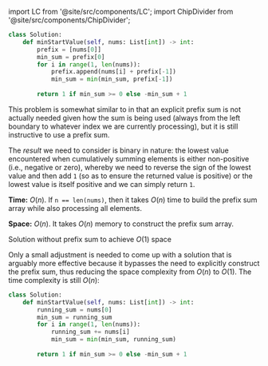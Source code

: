 import LC from '@site/src/components/LC';
import ChipDivider from '@site/src/components/ChipDivider';

```python
class Solution:
    def minStartValue(self, nums: List[int]) -> int:
        prefix = [nums[0]]
        min_sum = prefix[0]
        for i in range(1, len(nums)):
            prefix.append(nums[i] + prefix[-1])
            min_sum = min(min_sum, prefix[-1])
            
        return 1 if min_sum >= 0 else -min_sum + 1
```

This problem is somewhat similar to <LC id='2270' type='long' ></LC> in that an explicit prefix sum is not actually needed given how the sum is being used (always from the left boundary to whatever index we are currently processing), but it is still instructive to use a prefix sum.

The *result* we need to consider is binary in nature: the lowest value encountered when cumulatively summing elements is either non-positive (i.e., negative or zero), whereby we need to reverse the sign of the lowest value and then add `1` (so as to ensure the returned value is positive) or the lowest value is itself positive and we can simply return `1`.

**Time:** $O(n)$. If `n == len(nums)`, then it takes $O(n)$ time to build the prefix sum array while also processing all elements.

**Space:** $O(n)$. It takes $O(n)$ memory to construct the prefix sum array.

<ChipDivider>Solution without prefix sum to achieve $O(1)$ space</ChipDivider> 

Only a small adjustment is needed to come up with a solution that is arguably more effective because it bypasses the need to explicitly construct the prefix sum, thus reducing the space complexity from $O(n)$ to $O(1)$. The time complexity is still $O(n)$:

```python
class Solution:
    def minStartValue(self, nums: List[int]) -> int:
        running_sum = nums[0]
        min_sum = running_sum
        for i in range(1, len(nums)):
            running_sum += nums[i]
            min_sum = min(min_sum, running_sum)
            
        return 1 if min_sum >= 0 else -min_sum + 1
```